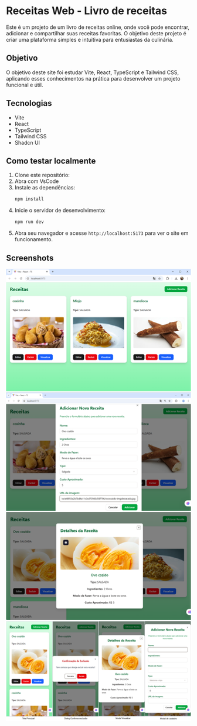 # Receitas Web - Livro de receitas

Este é um projeto de um livro de receitas online, onde você pode encontrar, adicionar e compartilhar suas receitas favoritas. O objetivo deste projeto é criar uma plataforma simples e intuitiva para entusiastas da culinária.

## Objetivo
O objetivo deste site foi estudar Vite, React, TypeScript e Tailwind CSS, aplicando esses conhecimentos na prática para desenvolver um projeto funcional e útil.

## Tecnologias
- Vite
- React
- TypeScript
- Tailwind CSS
- Shadcn UI

## Como testar localmente
1. Clone este repositório:
2. Abra com VsCode
3. Instale as dependências:
    ```bash
    npm install
    ```
4. Inicie o servidor de desenvolvimento:
    ```bash
    npm run dev
    ```
5. Abra seu navegador e acesse `http://localhost:5173` para ver o site em funcionamento.

## Screenshots
![Screenshot 1](./public/screenshot01.png)
![Screenshot 2](./public/screenshot02.png)
![Screenshot 3](./public/screenshot03.png)
![Screenshot 4](./public/screenshot04.png)